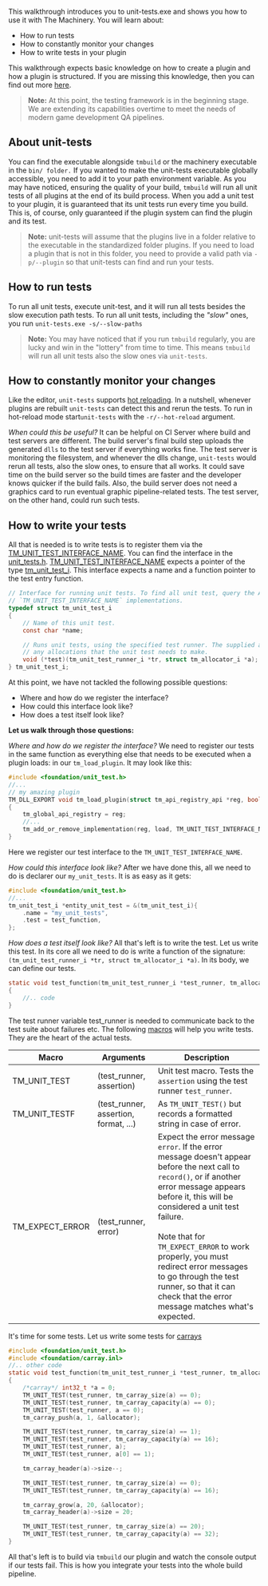 This walkthrough introduces you to unit-tests.exe and shows you how to use it with The Machinery. You will learn about:

- How to run tests
- How to constantly monitor your changes
- How to write tests in your plugin

This walkthrough expects basic knowledge on how to create a plugin and how a plugin is structured. If you are missing this knowledge, then you can find out more [here]({{base_url}}extending_the_machinery/the_plugin_system.html).

> **Note:** At this point, the testing framework is in the beginning stage. We are extending its capabilities overtime to meet the needs of modern game development QA pipelines.


## **About unit-tests**

You can find the executable alongside `tmbuild` or the machinery executable in the `bin/ folder.` If you wanted to make the unit-tests executable globally accessible, you need to add it to your path environment variable. As you may have noticed, ensuring the quality of your build, `tmbuild` will run all unit tests of all plugins at the end of its build process. When you add a unit test to your plugin, it is guaranteed that its unit tests run every time you build. This is, of course, only guaranteed if the plugin system can find the plugin and its test.

> **Note:** unit-tests will assume that the plugins live in a folder relative to the executable in the standardized folder plugins. If you need to load a plugin that is not in this folder, you need to provide a valid path via `-p/--plugin` so that unit-tests can find and run your tests.


## **How to run tests**

To run all unit tests, execute unit-test, and it will run all tests besides the slow execution path tests. To run all unit tests, including the *"slow"* ones, you run `unit-tests.exe -s/--slow-paths`

> **Note:** You may have noticed that if you run `tmbuild` regularly, you are lucky and win in the "lottery" from time to time. This means `tmbuild` will run all unit tests also the slow ones via `unit-tests`.


## **How to constantly monitor your changes**

Like the editor, `unit-tests` supports [hot reloading](https://ourmachinery.com/post/dll-hot-reloading-in-theory-and-practice/). In a nutshell, whenever plugins are rebuilt `unit-tests` can detect this and rerun the tests. To run in hot-reload mode start`unit-tests` with the `-r/--hot-reload` argument.

*When could this be useful?*
It can be helpful on CI Server where build and test servers are different. The build server's final build step uploads the generated `dlls` to the test server if everything works fine. The test server is monitoring the filesystem, and whenever the dlls change, `unit-tests` would rerun all tests, also the slow ones, to ensure that all works. It could save time on the build server so the build times are faster and the developer knows quicker if the build fails. Also, the build server does not need a graphics card to run eventual graphic pipeline-related tests. The test server, on the other hand, could run such tests.



## **How to write your tests**

All that is needed is to write tests is to register them via the [TM_UNIT_TEST_INTERFACE_NAME]({{docs}}foundation/unit_test.h.html#tm_unit_test_interface_name). You can find the interface in the [unit_tests.h]({{docs}}foundation/unit_test.h.html). [TM_UNIT_TEST_INTERFACE_NAME]({{docs}}foundation/unit_test.h.html#tm_unit_test_interface_name) expects a pointer of the type [tm_unit_test_i]({{docs}}foundation/unit_test.h.html#structtm_unit_test_i). This interface expects a name and a function pointer to the test entry function.


```c
// Interface for running unit tests. To find all unit test, query the API registry for
// `TM_UNIT_TEST_INTERFACE_NAME` implementations.
typedef struct tm_unit_test_i
{
    // Name of this unit test.
    const char *name;

    // Runs unit tests, using the specified test runner. The supplied allocator can be used for
    // any allocations that the unit test needs to make.
    void (*test)(tm_unit_test_runner_i *tr, struct tm_allocator_i *a);
} tm_unit_test_i;
```

At this point, we have not tackled the following possible questions:

- Where and how do we register the interface?
- How could this interface look like?
- How does a test itself look like?

**Let us walk through those questions:**

*Where and how do we register the interface?*
We need to register our tests in the same function as everything else that needs to be executed when a plugin loads: in our `tm_load_plugin`. It may look like this:


```c
#include <foundation/unit_test.h>
//...
// my amazing plugin
TM_DLL_EXPORT void tm_load_plugin(struct tm_api_registry_api *reg, bool load)
{
    tm_global_api_registry = reg;
    //...
    tm_add_or_remove_implementation(reg, load, TM_UNIT_TEST_INTERFACE_NAME, my_unit_tests);
}
```

Here we register our test interface to the `TM_UNIT_TEST_INTERFACE_NAME`.

*How could this interface look like?*
After we have done this, all we need to do is declarer our `my_unit_tests`. It is as easy as it gets:

```c
#include <foundation/unit_test.h>
//...
tm_unit_test_i *entity_unit_test = &(tm_unit_test_i){
    .name = "my_unit_tests",
    .test = test_function,
};
```

*How does a test itself look like?*
All that's left is to write the test. Let us write this test. In its core all we need to do is write a function of the signature: `(tm_unit_test_runner_i *tr, struct tm_allocator_i *a)`. In its body, we can define our tests.


```c
static void test_function(tm_unit_test_runner_i *test_runner, tm_allocator_i *allocator)
{
    //.. code
}
```

The test runner variable test_runner is needed to communicate back to the test suite about failures etc. The following [macros]({{docs}}foundation/unit_test.h.html#tm_unit_test()) will help you write tests. They are the heart of the actual tests.

| **Macro**       | **Arguments**                         | **Description**                                              |
| --------------- | ------------------------------------- | ------------------------------------------------------------ |
| TM_UNIT_TEST    | (test_runner, assertion)              | Unit test macro. Tests the `assertion` using the test runner `test_runner`. |
| TM_UNIT_TESTF   | (test_runner, assertion, format, ...) | As `TM_UNIT_TEST()` but records a formatted string in case of error. |
| TM_EXPECT_ERROR | (test_runner, error)                  | Expect the error message `error`. If the error message doesn't appear before the next call to `record()`, or if another error message appears before it, this will be considered a unit test failure.<br><br>Note that for `TM_EXPECT_ERROR` to work properly, you must redirect error messages to go through the test runner, so that it can check that the error message matches what's expected. |

It's time for some tests. Let us write some tests for [carrays]({{docs}}foundation/carray.inl.html#carray.inl)

```c
#include <foundation/unit_test.h>
#include <foundation/carray.inl>
//.. other code
static void test_function(tm_unit_test_runner_i *test_runner, tm_allocator_i *allocator)
{
    /*carray*/ int32_t *a = 0;
    TM_UNIT_TEST(test_runner, tm_carray_size(a) == 0);
    TM_UNIT_TEST(test_runner, tm_carray_capacity(a) == 0);
    TM_UNIT_TEST(test_runner, a == 0);
    tm_carray_push(a, 1, &allocator);

    TM_UNIT_TEST(test_runner, tm_carray_size(a) == 1);
    TM_UNIT_TEST(test_runner, tm_carray_capacity(a) == 16);
    TM_UNIT_TEST(test_runner, a);
    TM_UNIT_TEST(test_runner, a[0] == 1);

    tm_carray_header(a)->size--;

    TM_UNIT_TEST(test_runner, tm_carray_size(a) == 0);
    TM_UNIT_TEST(test_runner, tm_carray_capacity(a) == 16);

    tm_carray_grow(a, 20, &allocator);
    tm_carray_header(a)->size = 20;

    TM_UNIT_TEST(test_runner, tm_carray_size(a) == 20);
    TM_UNIT_TEST(test_runner, tm_carray_capacity(a) == 32);
}
```

All that's left is to build via ``tmbuild`` our plugin and watch the console output if our tests fail. This is how you integrate your tests into the whole build pipeline. 


